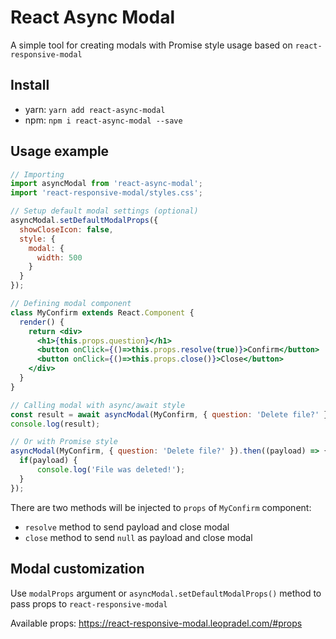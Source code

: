 # React Async Modal
A simple tool for creating modals with Promise style usage based on `react-responsive-modal`

Install
-----------
* yarn: `yarn add react-async-modal`
* npm: `npm i react-async-modal --save`

Usage example
-------------
```jsx
// Importing
import asyncModal from 'react-async-modal';
import 'react-responsive-modal/styles.css';

// Setup default modal settings (optional)
asyncModal.setDefaultModalProps({
  showCloseIcon: false,
  style: {
    modal: {
      width: 500
    }
  }
});

// Defining modal component
class MyConfirm extends React.Component {
  render() {
    return <div>
      <h1>{this.props.question}</h1>
      <button onClick={()=>this.props.resolve(true)}>Confirm</button>
      <button onClick={()=>this.props.close()}>Close</button>
    </div>  
  }
}

// Calling modal with async/await style
const result = await asyncModal(MyConfirm, { question: 'Delete file?' });
console.log(result);

// Or with Promise style
asyncModal(MyConfirm, { question: 'Delete file?' }).then((payload) => {
  if(payload) {
      console.log('File was deleted!');
  }
});
```
There are two methods will be injected to `props` of `MyConfirm` component:
* `resolve` method to send payload and close modal
* `close` method to send `null` as payload and close modal 

Modal customization
-------------------
Use `modalProps` argument or `asyncModal.setDefaultModalProps()` method to pass props to `react-responsive-modal`

Available props: https://react-responsive-modal.leopradel.com/#props
